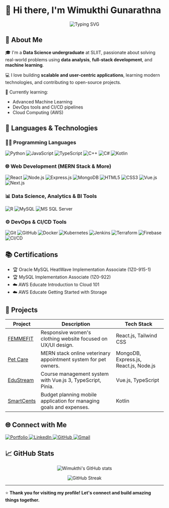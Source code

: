 # 👋 Hi there, I'm Wimukthi Gunarathna

<p align="center">
  <img src="https://readme-typing-svg.demolab.com?font=Fira+Code&duration=3000&pause=1000&center=true&width=435&lines=Data+Science+Undergraduate;Full-Stack+Developer;Machine+Learning+Enthusiast;Always+Learning+New+Things" alt="Typing SVG" />
</p>

## 🚀 About Me

🎓 I'm a **Data Science undergraduate** at SLIIT, passionate about solving real-world problems using **data analysis**, **full-stack development**, and **machine learning**.

💻 I love building **scalable and user-centric applications**, learning modern technologies, and contributing to open-source projects.

🌱 Currently learning:
- Advanced Machine Learning
- DevOps tools and CI/CD pipelines
- Cloud Computing (AWS)

## 🧠 Languages & Technologies

### 👨‍💻 Programming Languages
![Python](https://img.shields.io/badge/-Python-3776AB?style=flat-square&logo=python&logoColor=white)
![JavaScript](https://img.shields.io/badge/-JavaScript-F7DF1E?style=flat-square&logo=javascript&logoColor=black)
![TypeScript](https://img.shields.io/badge/-TypeScript-3178C6?style=flat-square&logo=typescript&logoColor=white)
![C++](https://img.shields.io/badge/-C++-00599C?style=flat-square&logo=c%2B%2B&logoColor=white)
![C#](https://img.shields.io/badge/-C%23-239120?style=flat-square&logo=c-sharp&logoColor=white)
![Kotlin](https://img.shields.io/badge/-Kotlin-7F52FF?style=flat-square&logo=kotlin&logoColor=white)

### 🌐 Web Development (MERN Stack & More)
![React](https://img.shields.io/badge/-React-61DAFB?style=flat-square&logo=react&logoColor=black)
![Node.js](https://img.shields.io/badge/-Node.js-339933?style=flat-square&logo=node.js&logoColor=white)
![Express.js](https://img.shields.io/badge/-Express.js-000000?style=flat-square&logo=express&logoColor=white)
![MongoDB](https://img.shields.io/badge/-MongoDB-47A248?style=flat-square&logo=mongodb&logoColor=white)
![HTML5](https://img.shields.io/badge/-HTML5-E34F26?style=flat-square&logo=html5&logoColor=white)
![CSS3](https://img.shields.io/badge/-CSS3-1572B6?style=flat-square&logo=css3&logoColor=white)
![Vue.js](https://img.shields.io/badge/-Vue.js-4FC08D?style=flat-square&logo=vue.js&logoColor=white)
![Next.js](https://img.shields.io/badge/-Next.js-000000?style=flat-square&logo=next.js&logoColor=white)

### 📊 Data Science, Analytics & BI Tools
![R](https://img.shields.io/badge/-R-276DC3?style=flat-square&logo=r&logoColor=white)
![MySQL](https://img.shields.io/badge/-MySQL-4479A1?style=flat-square&logo=mysql&logoColor=white)
![MS SQL Server](https://img.shields.io/badge/-SQL%20Server-CC2927?style=flat-square&logo=microsoft-sql-server&logoColor=white)

### ⚙️ DevOps & CI/CD Tools
![Git](https://img.shields.io/badge/-Git-F05032?style=flat-square&logo=git&logoColor=white)
![GitHub](https://img.shields.io/badge/-GitHub-181717?style=flat-square&logo=github&logoColor=white)
![Docker](https://img.shields.io/badge/-Docker-2496ED?style=flat-square&logo=docker&logoColor=white)
![Kubernetes](https://img.shields.io/badge/-Kubernetes-326CE5?style=flat-square&logo=kubernetes&logoColor=white)
![Jenkins](https://img.shields.io/badge/-Jenkins-D24939?style=flat-square&logo=jenkins&logoColor=white)
![Terraform](https://img.shields.io/badge/-Terraform-623CE4?style=flat-square&logo=terraform&logoColor=white)
![Firebase](https://img.shields.io/badge/-Firebase-FFCA28?style=flat-square&logo=firebase&logoColor=black)
![CI/CD](https://img.shields.io/badge/-CI%2FCD-0A0A0A?style=flat-square&logo=githubactions&logoColor=white)


## 📚 Certifications

- 🏆 Oracle MySQL HeatWave Implementation Associate (1Z0-915-1)
- 🏆 MySQL Implementation Associate (1Z0-922)
- ☁️ AWS Educate Introduction to Cloud 101
- ☁️ AWS Educate Getting Started with Storage

## 💼 Projects

| Project | Description | Tech Stack |
| --- | --- | --- |
| [FEMMEFIT](https://femmefitclothing.netlify.app/) | Responsive women's clothing website focused on UX/UI design. | React.js, Tailwind CSS |
| [Pet Care](https://github.com/Wimukthi316/Pet-Care.git) | MERN stack online veterinary appointment system for pet owners. | MongoDB, Express.js, React.js, Node.js |
| [EduStream](https://github.com/Wimukthi316/EduStream.git) | Course management system with Vue.js 3, TypeScript, Pinia. | Vue.js, TypeScript |
| [SmartCents](https://github.com/Wimukthi316/SmartCents.git) | Budget planning mobile application for managing goals and expenses. | Kotlin |

## 🌐 Connect with Me

<p align="left">
  <a href="https://wimukthiportfolio.netlify.app/" target="_blank">
    <img src="https://img.shields.io/badge/Portfolio-FF5722?style=for-the-badge&logo=google-chrome&logoColor=white" alt="Portfolio"/>
  </a>
  <a href="https://www.linkedin.com/in/wimukthi-gunarathna-40b452259/" target="_blank">
    <img src="https://img.shields.io/badge/LinkedIn-0A66C2?style=for-the-badge&logo=linkedin&logoColor=white" alt="LinkedIn"/>
  </a>
  <a href="https://github.com/Wimukthi316" target="_blank">
    <img src="https://img.shields.io/badge/GitHub-181717?style=for-the-badge&logo=github&logoColor=white" alt="GitHub"/>
  </a>
  <a href="mailto:wimukthi316@gmail.com" target="_blank">
    <img src="https://img.shields.io/badge/Gmail-D14836?style=for-the-badge&logo=gmail&logoColor=white" alt="Gmail"/>
  </a>
</p>


## 📈 GitHub Stats

<p align="center">
  <img src="https://github-readme-stats.vercel.app/api?username=Wimukthi316&show_icons=true&theme=radical" alt="Wimukthi's GitHub stats" />
</p>

<p align="center">
  <img src="https://github-readme-streak-stats.herokuapp.com/?user=Wimukthi316&theme=radical" alt="GitHub Streak" />
</p>

---

⭐️ **Thank you for visiting my profile! Let's connect and build amazing things together.**
